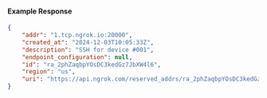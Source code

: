 <!-- Code generated for API Clients. DO NOT EDIT. -->

#### Example Response

```json
{
	"addr": "1.tcp.ngrok.io:20000",
	"created_at": "2024-12-03T10:05:33Z",
	"description": "SSH for device #001",
	"endpoint_configuration": null,
	"id": "ra_2phZaqbpYOsDC3kedGz7JbXW4l6",
	"region": "us",
	"uri": "https://api.ngrok.com/reserved_addrs/ra_2phZaqbpYOsDC3kedGz7JbXW4l6"
}
```
